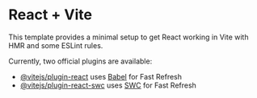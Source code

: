 # React + Vite

This template provides a minimal setup to get React working in Vite with HMR and some ESLint rules.

Currently, two official plugins are available:

- [@vitejs/plugin-react](https://github.com/vitejs/vite-plugin-react/blob/main/packages/plugin-react/README.md) uses [Babel](https://babeljs.io/) for Fast Refresh
- [@vitejs/plugin-react-swc](https://github.com/vitejs/vite-plugin-react-swc) uses [SWC](https://swc.rs/) for Fast Refresh




<!-- theatres attribute
        theatre name
        owner name
        owner nic
        city
        email
        theatre pic
        show times
        price
        user id-{
            email-*******
            password-theatre name + ownername + nic last 4digit 
        }


movies attributes
        movie name
        movie pic
        genre
        publish date
        theatre name should auto genrate from theatre attributes -->
